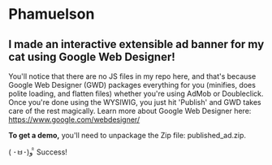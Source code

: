 Phamuelson
==============

I made an interactive extensible ad banner for my cat using Google Web Designer!
--------------

You'll notice that there are no JS files in my repo here, and that's because Google Web Designer (GWD) packages everything for you (minifies, does polite loading, and flatten files) whether you're using AdMob or Doubleclick. Once you're done using the WYSIWIG, you just hit 'Publish' and GWD takes care of the rest magically. Learn more about Google Web Designer here:
https://www.google.com/webdesigner/

**To get a demo,** you'll need to unpackage the Zip file: published_ad.zip.


( ･ㅂ･)و ̑̑ Success!